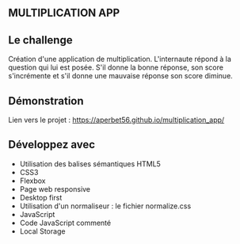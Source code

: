 ## MULTIPLICATION APP

## Le challenge

Création d'une application de multiplication. L'internaute répond à la question qui lui est posée. S'il donne la bonne réponse, son score s'incrémente et s'il donne une mauvaise réponse son score diminue.

## Démonstration

Lien vers le projet : https://aperbet56.github.io/multiplication_app/

## Développez avec

- Utilisation des balises sémantiques HTML5
- CSS3
- Flexbox
- Page web responsive
- Desktop first
- Utilisation d'un normaliseur : le fichier normalize.css
- JavaScript
- Code JavaScript commenté
- Local Storage
